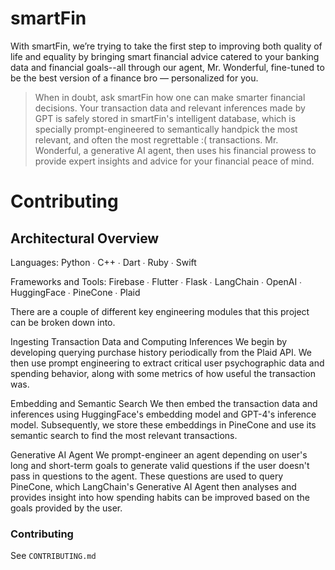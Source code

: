 # smartFin

With smartFin, we’re trying to take the first step to improving both quality of life and equality by bringing smart financial advice catered to your banking data and financial goals--all through our agent, Mr. Wonderful, fine-tuned to be the best version of a finance bro — personalized for you.

> When in doubt, ask smartFin how one can make smarter financial decisions. Your transaction data and relevant inferences made by GPT is safely stored in smartFin's intelligent database, which is specially prompt-engineered to semantically handpick the most relevant, and often the most regrettable :( transactions. Mr. Wonderful, a generative AI agent, then uses his financial prowess to provide expert insights and advice for your financial peace of mind.

# Contributing

## Architectural Overview
Languages: Python ∙ C++ ∙ Dart ∙ Ruby ∙ Swift

Frameworks and Tools: Firebase ∙ Flutter ∙ Flask ∙ LangChain ∙ OpenAI ∙ HuggingFace ∙ PineCone ∙ Plaid

There are a couple of different key engineering modules that this project can be broken down into.

Ingesting Transaction Data and Computing Inferences We begin by developing querying purchase history periodically from the Plaid API. We then use prompt engineering to extract critical user psychographic data and spending behavior, along with some metrics of how useful the transaction was.

Embedding and Semantic Search We then embed the transaction data and inferences using HuggingFace's embedding model and GPT-4's inference model. Subsequently, we store these embeddings in PineCone and use its semantic search to find the most relevant transactions.

Generative AI Agent We prompt-engineer an agent depending on user's long and short-term goals to generate valid questions if the user doesn't pass in questions to the agent. These questions are used to query PineCone, which LangChain's Generative AI Agent then analyses and provides insight into how spending habits can be improved based on the goals provided by the user.

### Contributing

See `CONTRIBUTING.md`
